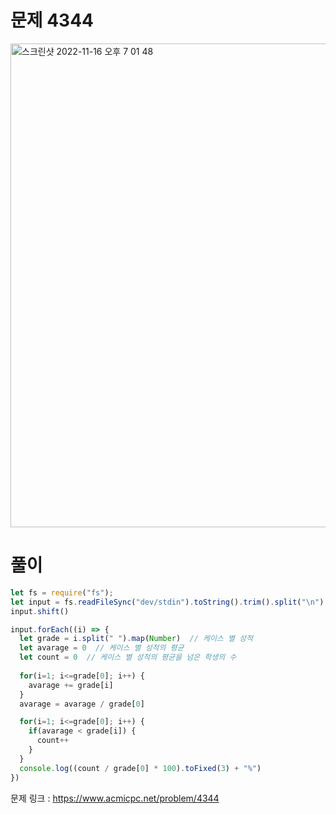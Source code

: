 # 문제 4344

<img width="774" alt="스크린샷 2022-11-16 오후 7 01 48" src="https://user-images.githubusercontent.com/103481518/202150333-56f43566-5c3b-4f3c-a526-509e3404a66a.png">


# 풀이

```javascript
let fs = require("fs");
let input = fs.readFileSync("dev/stdin").toString().trim().split("\n")
input.shift()

input.forEach((i) => {
  let grade = i.split(" ").map(Number)  // 케이스 별 성적
  let avarage = 0  // 케이스 별 성적의 평균
  let count = 0  // 케이스 별 성적의 평균을 넘은 학생의 수
  
  for(i=1; i<=grade[0]; i++) {
    avarage += grade[i]
  }
  avarage = avarage / grade[0]

  for(i=1; i<=grade[0]; i++) {
    if(avarage < grade[i]) {
      count++
    }
  }
  console.log((count / grade[0] * 100).toFixed(3) + "%")
})

```

문제 링크 : https://www.acmicpc.net/problem/4344
